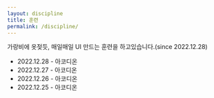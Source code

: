 ```yaml
---
layout: discipline
title: 훈련
permalink: /discipline/
---
```


가랑비에 옷젖듯, 매일매일 UI 만드는 훈련을 하고있습니다.(since 2022.12.28)

- 2022.12.28 - 아코디온
- 2022.12.27 - 아코디온
- 2022.12.26 - 아코디온
- 2022.12.25 - 아코디온
